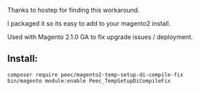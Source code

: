 Thanks to hostep for finding this workaround.

I packaged it so its easy to add to your magento2 install.


Used with Magento 2.1.0 GA to fix upgrade issues / deployment.


## Install:

```
composer require peec/magento2-temp-setup-di-compile-fix
bin/magento module:enable Peec_TempSetupDiCompileFix
```

